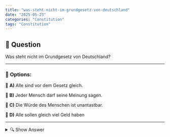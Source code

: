 ```yaml
---
title: "was-steht-nicht-im-grundgesetz-von-deutschland"
date: "2025-05-23"
categories: "Constitution"
tags: "Constitution"
---
```


## 📌 **Question**

Was steht nicht im Grundgesetz von Deutschland?



---

### 📝 **Options:**

🔘 **A)** Alle sind vor dem Gesetz gleich.

🔘 **B)** Jeder Mensch darf seine Meinung sagen.

🔘 **C)** Die Würde des Menschen ist unantastbar.

🔘 **D)** Alle sollen gleich viel Geld haben

---

<details>
  <summary>🔍 Show Answer</summary>

  <p>
💡  <b>Correct Answer:</b>  d
  </p>
  <p>
    📖<b>Explanation:</b>
    Das Grundgesetz der Bundesrepublik Deutschland ist die Verfassung Deutschlands und beinhaltet grundlegende Prinzipien und Rechte, die das Zusammenleben regeln. Es umfasst Gesetze zu Menschenrechten, Gleichheit, Meinungsfreiheit und Menschenwürde. Nicht alle gesellschaftlichen Wünsche oder Ideale sind darin verankert. Die Gleichheit vor dem Gesetz, Meinungsfreiheit und die Unantastbarkeit der Menschenwürde sind tatsächlich im Grundgesetz verankert. Jedoch sind materielle Gleichheit oder der Anspruch auf gleiches Gehalt für alle Bürger nicht im Grundgesetz festgeschrieben.
  </p>
</details>
